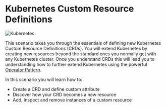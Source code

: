 # Kubernetes Custom Resource Definitions #

![Kubernetes](/javajon/courses/kubernetes-fundamentals/minikube/assets/kubernetes.png "Kubernetes")

This scenario takes you through the essentials of defining new Kubernetes Custom Resource Definitions (CRDs). You will extend Kubernetes by creating new resources beyond the standard ones you normally get with any Kubernetes cluster. Once you understand CRDs this will lead you to understanding how to further extend Kubernetes using the powerful [Operator Pattern](https://kubernetes.io/docs/concepts/extend-kubernetes/operator/).

In this scenario you will learn how to:

- Create a CRD and define custom attribute
- Discover how your CRD becomes a new resource
- Add, inspect and remove instances of a custom resource

